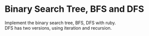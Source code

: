 # Binary Search Tree, BFS and DFS
Implement the binary search tree, BFS, DFS with ruby.<br>
DFS has two versions, using iteration and recursion.